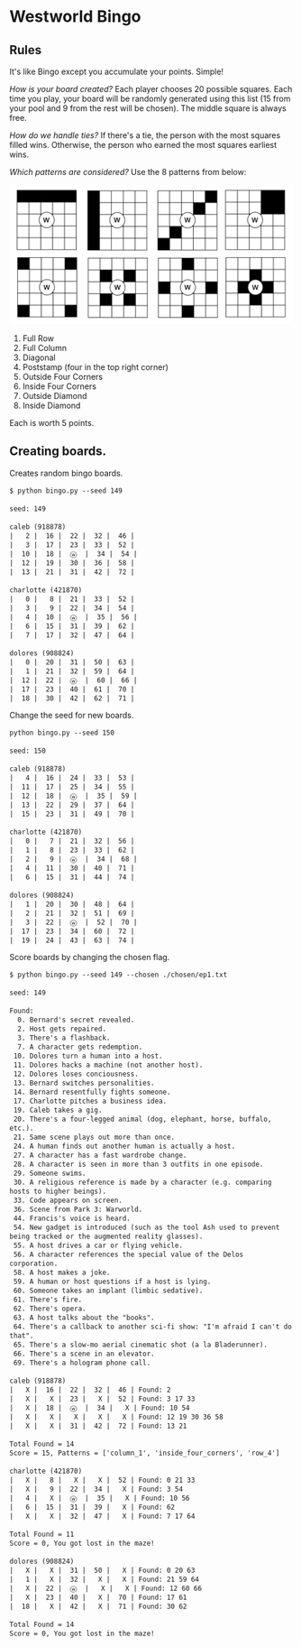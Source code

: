 # Westworld Bingo

## Rules

It's like Bingo except you accumulate your points. Simple!

*How is your board created?* Each player chooses 20 possible squares. Each time you play, your board will be randomly generated using this list (15 from your pool and 9 from the rest will be chosen). The middle square is always free.

*How do we handle ties?* If there's a tie, the person with the most squares filled wins. Otherwise, the person who earned the most squares earliest wins.

*Which patterns are considered?* Use the 8 patterns from below:

<img src="bingo.jpg">

1. Full Row
2. Full Column
3. Diagonal
4. Poststamp (four in the top right corner)
5. Outside Four Corners
6. Inside Four Corners
7. Outside Diamond
8. Inside Diamond

Each is worth 5 points.


## Creating boards.

Creates random bingo boards.

```
$ python bingo.py --seed 149

seed: 149

caleb (918878)
|   2 |  16 |  22 |  32 |  46 |
|   3 |  17 |  23 |  33 |  52 |
|  10 |  18 |  ⓦ  |  34 |  54 |
|  12 |  19 |  30 |  36 |  58 |
|  13 |  21 |  31 |  42 |  72 |

charlotte (421870)
|   0 |   8 |  21 |  33 |  52 |
|   3 |   9 |  22 |  34 |  54 |
|   4 |  10 |  ⓦ  |  35 |  56 |
|   6 |  15 |  31 |  39 |  62 |
|   7 |  17 |  32 |  47 |  64 |

dolores (908824)
|   0 |  20 |  31 |  50 |  63 |
|   1 |  21 |  32 |  59 |  64 |
|  12 |  22 |  ⓦ  |  60 |  66 |
|  17 |  23 |  40 |  61 |  70 |
|  18 |  30 |  42 |  62 |  71 |
```

Change the seed for new boards.

```
python bingo.py --seed 150

seed: 150

caleb (918878)
|   4 |  16 |  24 |  33 |  53 |
|  11 |  17 |  25 |  34 |  55 |
|  12 |  18 |  ⓦ  |  35 |  59 |
|  13 |  22 |  29 |  37 |  64 |
|  15 |  23 |  31 |  49 |  70 |

charlotte (421870)
|   0 |   7 |  21 |  32 |  56 |
|   1 |   8 |  23 |  33 |  62 |
|   2 |   9 |  ⓦ  |  34 |  68 |
|   4 |  11 |  30 |  40 |  71 |
|   6 |  15 |  31 |  44 |  74 |

dolores (908824)
|   1 |  20 |  30 |  48 |  64 |
|   2 |  21 |  32 |  51 |  69 |
|   3 |  22 |  ⓦ  |  52 |  70 |
|  17 |  23 |  34 |  60 |  72 |
|  19 |  24 |  43 |  63 |  74 |
```

Score boards by changing the chosen flag.

```
$ python bingo.py --seed 149 --chosen ./chosen/ep1.txt

seed: 149

Found:
  0. Bernard's secret revealed.
  2. Host gets repaired.
  3. There's a flashback.
  7. A character gets redemption.
 10. Dolores turn a human into a host.
 11. Dolores hacks a machine (not another host).
 12. Dolores loses conciousness.
 13. Bernard switches personalities.
 14. Bernard resentfully fights someone.
 17. Charlotte pitches a business idea.
 19. Caleb takes a gig.
 20. There's a four-legged animal (dog, elephant, horse, buffalo, etc.).
 21. Same scene plays out more than once.
 24. A human finds out another human is actually a host.
 27. A character has a fast wardrobe change.
 28. A character is seen in more than 3 outfits in one episode.
 29. Someone swims.
 30. A religious reference is made by a character (e.g. comparing hosts to higher beings).
 33. Code appears on screen.
 36. Scene from Park 3: Warworld.
 44. Francis's voice is heard.
 54. New gadget is introduced (such as the tool Ash used to prevent being tracked or the augmented reality glasses).
 55. A host drives a car or flying vehicle.
 56. A character references the special value of the Delos corporation.
 58. A host makes a joke.
 59. A human or host questions if a host is lying.
 60. Someone takes an implant (limbic sedative).
 61. There's fire.
 62. There's opera.
 63. A host talks about the "books".
 64. There's a callback to another sci-fi show: "I'm afraid I can't do that".
 65. There's a slow-mo aerial cinematic shot (a la Bladerunner).
 66. There's a scene in an elevator.
 69. There's a hologram phone call.

caleb (918878)
|   X |  16 |  22 |  32 |  46 | Found: 2
|   X |   X |  23 |   X |  52 | Found: 3 17 33
|   X |  18 |  ⓦ  |  34 |   X | Found: 10 54
|   X |   X |   X |   X |   X | Found: 12 19 30 36 58
|   X |   X |  31 |  42 |  72 | Found: 13 21

Total Found = 14
Score = 15, Patterns = ['column_1', 'inside_four_corners', 'row_4']

charlotte (421870)
|   X |   8 |   X |   X |  52 | Found: 0 21 33
|   X |   9 |  22 |  34 |   X | Found: 3 54
|   4 |   X |  ⓦ  |  35 |   X | Found: 10 56
|   6 |  15 |  31 |  39 |   X | Found: 62
|   X |   X |  32 |  47 |   X | Found: 7 17 64

Total Found = 11
Score = 0, You got lost in the maze!

dolores (908824)
|   X |   X |  31 |  50 |   X | Found: 0 20 63
|   1 |   X |  32 |   X |   X | Found: 21 59 64
|   X |  22 |  ⓦ  |   X |   X | Found: 12 60 66
|   X |  23 |  40 |   X |  70 | Found: 17 61
|  18 |   X |  42 |   X |  71 | Found: 30 62

Total Found = 14
Score = 0, You got lost in the maze!
```
